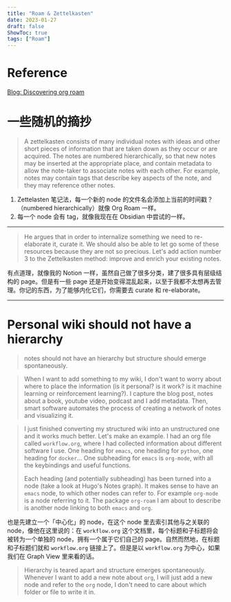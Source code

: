 ```yaml
---
title: "Roam & Zettelkasten"
date: 2023-01-27
draft: false
ShowToc: true
tags: ["Roam"]
---
```


# Reference

[Blog: Discovering org roam](https://www.lucacambiaghi.com/posts/discovering-org-roam.html)

# 一些随机的摘抄

> A zettelkasten consists of many individual notes with ideas and other short pieces of information that are taken down as they occur or are acquired. The notes are numbered hierarchically, so that new notes may be inserted at the appropriate place, and contain metadata to allow the note-taker to associate notes with each other. For example, notes may contain tags that describe key aspects of the note, and they may reference other notes.

1. Zettelasten 笔记法，每一个新的 node 的文件名会添加上当前的时间戳？（numbered hierarchically）就像 Org Roam 一样。
2. 每一个 node 会有 tag，就像我现在在 Obsidian 中尝试的一样。

---

> He argues that in order to internalize something we need to re-elaborate it, curate it. We should also be able to let go some of these resources because they are not so precious. Let's add action number 3 to the Zettelkasten method: improve and enrich your existing notes.

有点道理，就像我的 Notion 一样，虽然自己做了很多分类，建了很多具有层级结构的 page。但是有一些 page 还是开始变得混乱起来，以至于我都不太想再去管理。你记的东西，为了能够内化它们，你需要去 curate 和 re-elaborate。

---

# Personal wiki should not have a hierarchy

> notes should not have an hierarchy but structure should emerge spontaneously.

> When I want to add something to my wiki, I don't want to worry about where to place the information (is it personal? is it work? is it machine learning or reinforcement learning?). I capture the blog post, notes about a book, youtube video, podcast and I add metadata. Then, smart software automates the process of creating a network of notes and visualizing it.

> I just finished converting my structured wiki into an unstructured one and it works much better. Let's make an example. I had an org file called `workflow.org`, where I had collected information about different software I use. One heading for `emacs`, one heading for `python`, one heading for `docker`… One subheading for `emacs` is `org-mode`, with all the keybindings and useful functions.
> 
> Each heading (and potentially subheading) has been turned into a node (take a look at Hugo's Notes graph). It makes sense to have an `emacs` node, to which other nodes can refer to. For example `org-mode` is a node referring to it. The package `org-roam` I am about to describe is another node linking to both `emacs` and `org`.

也是先建立一个「中心化」的 node，在这个 node 里去索引其他与之关联的 node，像他在这里说的：在 `workflow.org` 这个文档里，每个标题和子标题将会被转为一个单独的 node，拥有一个属于它们自己的 page。自然而然地，在标题和子标题们就和 `workflow.org` 链接上了。但是是以 `workflow.org` 为中心，如果我们在 Graph View 里来看的话。

> Hierarchy is teared apart and structure emerges spontaneously. Whenever I want to add a new note about `org`, I will just add a new node and refer to the `org` node, I don't need to care about which folder or file to write it in.

